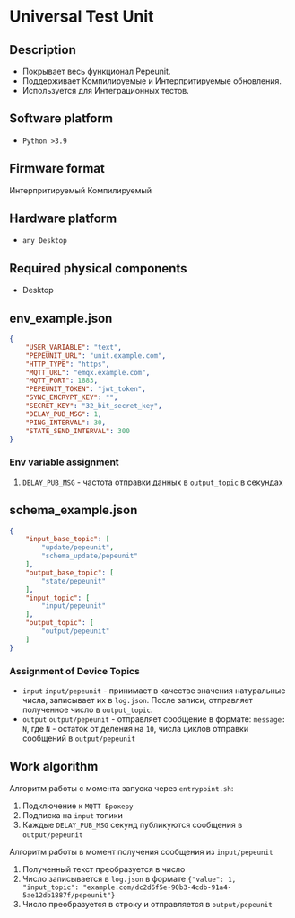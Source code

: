 # Universal Test Unit

## Description
- Покрывает весь функционал Pepeunit.
- Поддерживает Компилируемые и Интерпритируемые обновления.
- Используется для Интеграционных тестов.

## Software platform
- `Python >3.9`

## Firmware format
Интерпритируемый
Компилируемый

## Hardware platform
- `any Desktop`

## Required physical components
- Desktop

## env_example.json

```json
{   
    "USER_VARIABLE": "text",
    "PEPEUNIT_URL": "unit.example.com",
    "HTTP_TYPE": "https",
    "MQTT_URL": "emqx.example.com",
    "MQTT_PORT": 1883,
    "PEPEUNIT_TOKEN": "jwt_token",
    "SYNC_ENCRYPT_KEY": "",
    "SECRET_KEY": "32_bit_secret_key",
    "DELAY_PUB_MSG": 1,
    "PING_INTERVAL": 30,
    "STATE_SEND_INTERVAL": 300
}
```

### Env variable assignment
1. `DELAY_PUB_MSG` - частота отправки данных в `output_topic` в секундах

## schema_example.json

```json
{
    "input_base_topic": [
        "update/pepeunit",
        "schema_update/pepeunit"
    ],
    "output_base_topic": [
        "state/pepeunit"
    ],
    "input_topic": [
        "input/pepeunit"
    ],
    "output_topic": [
        "output/pepeunit"
    ]
}
```

### Assignment of Device Topics
- `input` `input/pepeunit` - принимает в качестве значения натуральные числа, записывает их в `log.json`. После записи, отправляет полученное число в `output_topic`.
- `output` `output/pepeunit` - отправляет сообщение в формате: `message: N`, где `N` - остаток от деления на `10`, числа циклов отправки сообщений в `output/pepeunit`

## Work algorithm
Алгоритм работы с момента запуска через `entrypoint.sh`:
1. Подключение к `MQTT Брокеру`
1. Подписка на `input` топики
1. Каждые `DELAY_PUB_MSG` секунд публикуются сообщения в `output/pepeunit`

Алгоритм работы в момент получения сообщения из `input/pepeunit`
1. Полученный текст преобразуется в число
1. Число записывается в `log.json` в формате `{"value": 1, "input_topic": "example.com/dc2d6f5e-90b3-4cdb-91a4-5ae12db1887f/pepeunit"}`
1. Число преобразуется в строку и отправляется в `output/pepeunit`